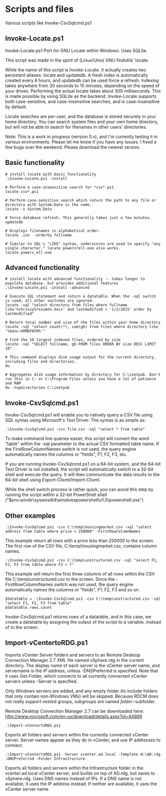 # Scripts and files
Various scripts like Invoke-CsvSqlcmd.ps1

Invoke-Locate.ps1 
--------------
Invoke-Locate.ps1 Port for GNU Locate within Windows. Uses SQLite.

This script was made in the spirit of (Linux/Unix) GNU findutils' locate. 

While the name of this script is Invoke-Locate, it actually creates two persistent aliases: locate and updatedb. A fresh index is automatically created every 6 hours, and updatedb can be used force a refresh. Indexing takes anywhere from 30 seconds to 15 minutes, depending on the speed of your drives. Performing the actual locate takes about 300 milliseconds. This is made possible by using SQLite as the backend. Invoke-Locate supports both case-sensitive, and case-insensitive searches, and is case-insensitive by default. 

Locate searches are per-user, and the database is stored securely in your home directory. You can search system files and your own home directory, but will not be able to search for filenames in other users' directories. 

Note: This is a work in progress (version 0.x), and I'm currently testing it in various environments. Please let me know if you have any issues. I fixed a few bugs over the weekend. Please download the newest version.

Basic functionality
--
	# install locate with basic functionality
    .\Invoke-Locate.ps1 -install
	
	# Perform a case-insensitive search for *csv*.ps1
	locate csv*.ps1

	# Perform case-sensitive search which return the path to any file or directory with System.Data in the name.
	locate -s System.Data
	
	# Force database refresh. This generally takes just a few minutes.
	updatedb
	
	# Displays filenames in alphabetical order.
	locate .iso  -orderby fullname
	
	# Similar to SQL's "LIKE" syntax, underscores are used to specify "any single character." locate powers?ell.exe also works.
	locate powers_ell.exe
	
Advanced functionality
--

	# install locate with advanced functionality -- takes longer to populate database, but provides additional features
    .\Invoke-Locate.ps1 -install -advanced
	
	# Execute SQL statement and return a datatable. When the -sql switch is used, all other switches are ignored.
	locate -sql "select directory from files where fullname like'%chrissy%resume%.docx' and lastmodified > '1/1/2015' order by lastmodified"
	
	# Return total number and size of the files within your home directory
	locate -sql "select count(*), sum(gb) from files where directory like '%$env:HOMEPATH%'"

	# Find the 10 largest indexed files, ordered by size
	locate -sql "SELECT fullname, gb FROM files ORDER BY size DESC LIMIT 10"

	# This command displays disk usage output for the current directory, including files and directories. 
	du
	
	# Aggregates disk usage information by directory for C:\inetpub. Don't run this in C: or C:\Program Files unless you have a lot of patience and RAM
	du -topdirectories C:\inetpub 

	

Invoke-CsvSqlcmd.ps1
--------------
Invoke-CsvSqlcmd.ps1 will enable you to natively query a CSV file using SQL syntax using Microsoft's Text Driver. The syntax is as simple as:

    .\Invoke-CsvSqlcmd.ps1 -csv file.csv -sql "select * from table"
	
To make command line queries easier, this script will convert the word "table" within the -sql parameter to the actual CSV formatted table name.   If the FirstRowColumnNames switch is not used, the query engine automatically names the columns or "fields", F1, F2, F3, etc.

If you are running Invoke-CsvSqlcmd.ps1 on a 64-bit system, and the 64-bit Text Driver is not installed, the script will automatically switch to a 32-bit shell and execute the query. It will then communicate the data results to the 64-bit shell using Export-Clixml/Import-Clixml. 

While the shell switch process is rather quick, you can avoid this step by running the script within a 32-bit  PowerShell shell ("$env:windir\syswow64\windowspowershell\v1.0\powershell.exe")

Other examples
-----
    .\Invoke-CsvSqlcmd.ps1 -csv C:\temp\housingmarket.csv -sql "select address from table where price < 250000" -FirstRowColumnNames

This example return all rows with a price less than 250000 to the screen. The first row of the CSV file, C:\temp\housingmarket.csv, contains column names.

    .\Invoke-CsvSqlcmd.ps1 -csv C:\temp\unstructured.csv -sql "select F1, F2, F3 from table where F3 > 7" 

This example will return the first three columns of all rows within the CSV file C:\temp\unstructured.csv to the screen. 
Since the -FirstRowColumnNames switch was not used, the query engine automatically names the columns or "fields", F1, F2, F3 and so on.

    $datatable = .\Invoke-CsvSqlcmd.ps1 -csv C:\temp\unstructured.csv -sql "select F1, F2, F3 from table"  
    $datatable.rows.count

Invoke-CsvSqlcmd.ps1 returns rows of a datatable, and in this case, we create a datatable by assigning the output of the script to a variable, instead of to the screen.

Import-vCentertoRDG.ps1
--------------
Imports vCenter Server folders and servers to an Remote Desktop Connection Manager 2.7 XML file named vSphere.rdg in the current directory. The display name of each server is the vCenter server name, and servername is the IP address, unless -DNSPreferred is specified. Note that it uses Get-Folder, which connects to all currently connected vCenter servers unless -Server is specified.

Only Windows servers are added, and any empty folder (to include folders that only contain non-Windows VMs) will be skipped. Because RDCM does not really support nested groups, subgroups are named $folder-$subfolder. 
	
Remote Desktop Connection Manager 2.7 can be downloaded here: http://www.microsoft.com/en-us/download/details.aspx?id=44989

    .\Import-vCentertoRDG.ps1
Exports all folders and servers within the currently connected vCenter server. Server names appear as they do in vCenter, and use IP addresses to connect.

    .\Import-vCentertoRDG.ps1 -Server vcenter.ad.local -Template H:\AD.rdg -DNSPreferred -Folder Infrastructure
	
Exports all folders and servers within the Infrastructure folder in the vcenter.ad.local vCenter server, and builds on top of AD.rdg, but saves to vSphere.rdg. Uses DNS names instead of IPs.
If a DNS name is not available, it uses the IP address instead. If neither are available, it uses the vCenter server name.
 